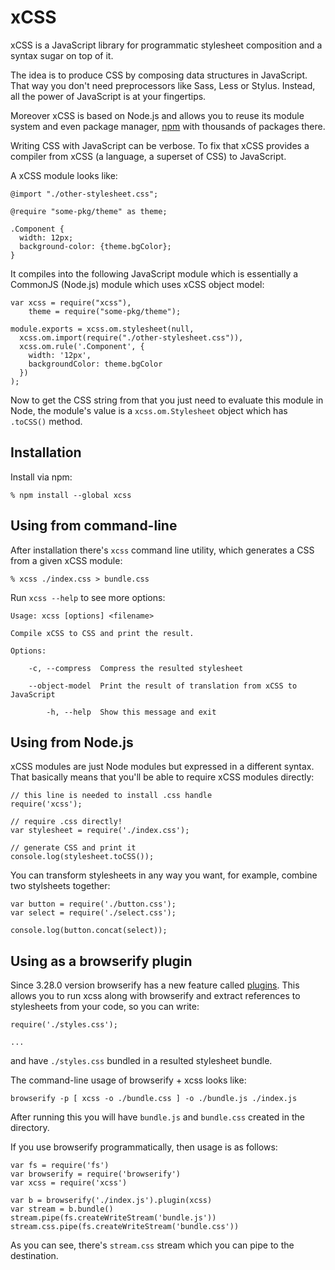 # xCSS

xCSS is a JavaScript library for programmatic stylesheet composition and a
syntax sugar on top of it.

The idea is to produce CSS by composing data structures in JavaScript. That way
you don't need preprocessors like Sass, Less or Stylus. Instead, all the power
of JavaScript is at your fingertips.

Moreover xCSS is based on Node.js and allows you to reuse its module system and
even package manager, [npm](http://npmjs.org) with thousands of packages there.

Writing CSS with JavaScript can be verbose. To fix that xCSS provides a compiler
from xCSS (a language, a superset of CSS) to JavaScript.

A xCSS module looks like:

    @import "./other-stylesheet.css";

    @require "some-pkg/theme" as theme;

    .Component {
      width: 12px;
      background-color: {theme.bgColor};
    }

It compiles into the following JavaScript module which is essentially a CommonJS
(Node.js) module which uses xCSS object model:

    var xcss = require("xcss"),
        theme = require("some-pkg/theme");

    module.exports = xcss.om.stylesheet(null,
      xcss.om.import(require("./other-stylesheet.css")),
      xcss.om.rule('.Component', {
        width: '12px',
        backgroundColor: theme.bgColor
      })
    );

Now to get the CSS string from that you just need to evaluate this module in
Node, the module's value is a `xcss.om.Stylesheet` object which has `.toCSS()`
method.

## Installation

Install via npm:

    % npm install --global xcss

## Using from command-line

After installation there's `xcss` command line utility, which generates a CSS
from a given xCSS module:

    % xcss ./index.css > bundle.css

Run `xcss --help` to see more options:

    Usage: xcss [options] <filename>

    Compile xCSS to CSS and print the result.

    Options:

        -c, --compress  Compress the resulted stylesheet

        --object-model  Print the result of translation from xCSS to JavaScript

            -h, --help  Show this message and exit

## Using from Node.js

xCSS modules are just Node modules but expressed in a different syntax. That
basically means that you'll be able to require xCSS modules directly:


    // this line is needed to install .css handle
    require('xcss');

    // require .css directly!
    var stylesheet = require('./index.css');

    // generate CSS and print it
    console.log(stylesheet.toCSS());

You can transform stylesheets in any way you want, for example, combine two
stylsheets together:

    var button = require('./button.css');
    var select = require('./select.css');

    console.log(button.concat(select));

## Using as a browserify plugin

Since 3.28.0 version browserify has a new feature called [plugins][bp]. This
allows you to run xcss along with browserify and extract references to
stylesheets from your code, so you can write:

    require('./styles.css');

    ...

and have `./styles.css` bundled in a resulted stylesheet bundle.

The command-line usage of browserify + xcss looks like:

    browserify -p [ xcss -o ./bundle.css ] -o ./bundle.js ./index.js

After running this you will have `bundle.js` and `bundle.css` created in the
directory.

If you use browserify programmatically, then usage is as follows:

    var fs = require('fs')
    var browserify = require('browserify')
    var xcss = require('xcss')

    var b = browserify('./index.js').plugin(xcss)
    var stream = b.bundle()
    stream.pipe(fs.createWriteStream('bundle.js'))
    stream.css.pipe(fs.createWriteStream('bundle.css'))

As you can see, there's `stream.css` stream which you can pipe to the
destination.

[bp]: https://github.com/substack/node-browserify#plugins
